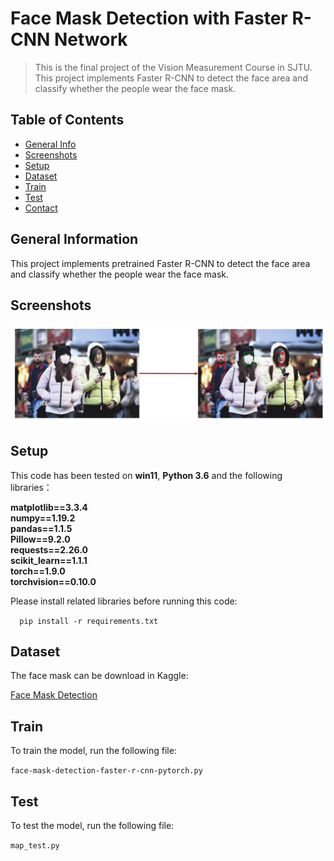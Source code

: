 # Face Mask Detection with Faster R-CNN Network
> This is the final project of the Vision Measurement Course in SJTU.\
> This project implements Faster R-CNN to detect the face area and 
classify whether the people wear the face mask.
<!-- Live demo [_here_](https://www.example.com). -->
<!-- If you have the project hosted somewhere, include the link here. -->

## Table of Contents
* [General Info](#general-information)
* [Screenshots](#screenshots)
* [Setup](#setup)
* [Dataset](#dataset)
* [Train](#train)
* [Test](#test)
* [Contact](#contact)
<!-- * [License](#license) -->


## General Information
This project implements pretrained Faster R-CNN to detect the face area and 
classify whether the people wear the face mask.
<!-- You don't have to answer all the questions - just the ones relevant to your project. -->


## Screenshots
![Example screenshot](./img/main_img.png)



## Setup
This code has been tested on **win11**, **Python 3.6** and the following libraries：

**matplotlib==3.3.4\
numpy==1.19.2\
pandas==1.1.5\
Pillow==9.2.0\
requests==2.26.0\
scikit_learn==1.1.1\
torch==1.9.0\
torchvision==0.10.0**

Please install related libraries before running this code:

`  pip install -r requirements.txt`

## Dataset
The face mask can be download in Kaggle:

[Face Mask Detection](https://www.kaggle.com/datasets/andrewmvd/face-mask-detection?datasetId=667889&searchQuery=pytorch)



## Train
To train the model, run the following file:

`face-mask-detection-faster-r-cnn-pytorch.py`

## Test
To test the model, run the following file:

`map_test.py`


<!-- Optional -->
<!-- ## License -->
<!-- This project is open source and available under the [... License](). -->

<!-- You don't have to include all sections - just the one's relevant to your project -->
